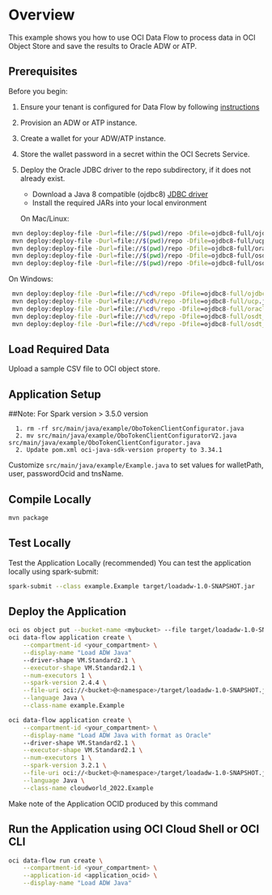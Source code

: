 # Overview

This example shows you how to use OCI Data Flow to process data in OCI Object Store and save the results to Oracle ADW or ATP.

## Prerequisites

Before you begin:

1. Ensure your tenant is configured for Data Flow by following [instructions](https://docs.cloud.oracle.com/en-us/iaas/data-flow/using/dfs_getting_started.htm#set_up_admin)
2. Provision an ADW or ATP instance.
3. Create a wallet for your ADW/ATP instance.
4. Store the wallet password in a secret within the OCI Secrets Service.
5. Deploy the Oracle JDBC driver to the repo subdirectory, if it does not already exist.
   * Download a Java 8 compatible (ojdbc8) [JDBC driver](https://www.oracle.com/database/technologies/appdev/jdbc-downloads.html)
   * Install the required JARs into your local environment


   On Mac/Linux:

  ```sh
   mvn deploy:deploy-file -Durl=file://$(pwd)/repo -Dfile=ojdbc8-full/ojdbc8.jar -DgroupId=com.oracle -DartifactId=$file -Dpackaging=jar -Dversion=18.3
   mvn deploy:deploy-file -Durl=file://$(pwd)/repo -Dfile=ojdbc8-full/ucp.jar -DgroupId=com.oracle -DartifactId=$file -Dpackaging=jar -Dversion=18.3
   mvn deploy:deploy-file -Durl=file://$(pwd)/repo -Dfile=ojdbc8-full/oraclepki.jar -DgroupId=com.oracle -DartifactId=$file -Dpackaging=jar -Dversion=18.3
   mvn deploy:deploy-file -Durl=file://$(pwd)/repo -Dfile=ojdbc8-full/osdt_cert.jar -DgroupId=com.oracle -DartifactId=$file -Dpackaging=jar -Dversion=18.3
   mvn deploy:deploy-file -Durl=file://$(pwd)/repo -Dfile=ojdbc8-full/osdt_core.jar -DgroupId=com.oracle -DartifactId=$file -Dpackaging=jar -Dversion=18.3
   ```

   On Windows:

  ```cmd
   mvn deploy:deploy-file -Durl=file://%cd%/repo -Dfile=ojdbc8-full/ojdbc8.jar -DgroupId=com.oracle -DartifactId=$file -Dpackaging=jar -Dversion=18.3
   mvn deploy:deploy-file -Durl=file://%cd%/repo -Dfile=ojdbc8-full/ucp.jar -DgroupId=com.oracle -DartifactId=$file -Dpackaging=jar -Dversion=18.3
   mvn deploy:deploy-file -Durl=file://%cd%/repo -Dfile=ojdbc8-full/oraclepki.jar -DgroupId=com.oracle -DartifactId=$file -Dpackaging=jar -Dversion=18.3
   mvn deploy:deploy-file -Durl=file://%cd%/repo -Dfile=ojdbc8-full/osdt_cert.jar -DgroupId=com.oracle -DartifactId=$file -Dpackaging=jar -Dversion=18.3
   mvn deploy:deploy-file -Durl=file://%cd%/repo -Dfile=ojdbc8-full/osdt_core.jar -DgroupId=com.oracle -DartifactId=$file -Dpackaging=jar -Dversion=18.3
   ```

## Load Required Data

Upload a sample CSV file to OCI object store.

## Application Setup

##Note: 
For Spark version > 3.5.0 version

      1. rm -rf src/main/java/example/OboTokenClientConfigurator.java
      2. mv src/main/java/example/OboTokenClientConfiguratorV2.java src/main/java/example/OboTokenClientConfigurator.java
      2. Update pom.xml oci-java-sdk-version property to 3.34.1

Customize ```src/main/java/example/Example.java``` to set values for walletPath, user, passwordOcid and tnsName.

## Compile Locally

```bash
mvn package
```

## Test Locally

  Test the Application Locally (recommended) You can test the application locally using spark-submit:

  ```bash
  spark-submit --class example.Example target/loadadw-1.0-SNAPSHOT.jar
  ```

## Deploy the Application

```sh
oci os object put --bucket-name <mybucket> --file target/loadadw-1.0-SNAPSHOT.jar
oci data-flow application create \
    --compartment-id <your_compartment> \
    --display-name "Load ADW Java"
    --driver-shape VM.Standard2.1 \
    --executor-shape VM.Standard2.1 \
    --num-executors 1 \
    --spark-version 2.4.4 \
    --file-uri oci://<bucket>@<namespace>/target/loadadw-1.0-SNAPSHOT.jar \
    --language Java \
    --class-name example.Example
```

```sh
oci data-flow application create \
    --compartment-id <your_compartment> \
    --display-name "Load ADW Java with format as Oracle"
    --driver-shape VM.Standard2.1 \
    --executor-shape VM.Standard2.1 \
    --num-executors 1 \
    --spark-version 3.2.1 \
    --file-uri oci://<bucket>@<namespace>/target/loadadw-1.0-SNAPSHOT.jar \
    --language Java \
    --class-name cloudworld_2022.Example
```

Make note of the Application OCID produced by this command

## Run the Application using OCI Cloud Shell or OCI CLI

```sh
oci data-flow run create \
    --compartment-id <your_compartment> \
    --application-id <application_ocid> \
    --display-name "Load ADW Java"
```
